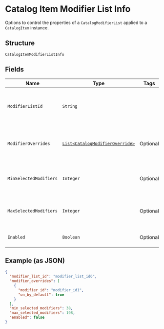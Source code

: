 
# Catalog Item Modifier List Info

Options to control the properties of a `CatalogModifierList` applied to a `CatalogItem` instance.

## Structure

`CatalogItemModifierListInfo`

## Fields

| Name | Type | Tags | Description | Getter |
|  --- | --- | --- | --- | --- |
| `ModifierListId` | `String` |  | The ID of the `CatalogModifierList` controlled by this `CatalogModifierListInfo`.<br>**Constraints**: *Minimum Length*: `1` | String getModifierListId() |
| `ModifierOverrides` | [`List<CatalogModifierOverride>`](/doc/models/catalog-modifier-override.md) | Optional | A set of `CatalogModifierOverride` objects that override whether a given `CatalogModifier` is enabled by default. | List<CatalogModifierOverride> getModifierOverrides() |
| `MinSelectedModifiers` | `Integer` | Optional | If 0 or larger, the smallest number of `CatalogModifier`s that must be selected from this `CatalogModifierList`. | Integer getMinSelectedModifiers() |
| `MaxSelectedModifiers` | `Integer` | Optional | If 0 or larger, the largest number of `CatalogModifier`s that can be selected from this `CatalogModifierList`. | Integer getMaxSelectedModifiers() |
| `Enabled` | `Boolean` | Optional | If `true`, enable this `CatalogModifierList`. The default value is `true`. | Boolean getEnabled() |

## Example (as JSON)

```json
{
  "modifier_list_id": "modifier_list_id6",
  "modifier_overrides": [
    {
      "modifier_id": "modifier_id1",
      "on_by_default": true
    }
  ],
  "min_selected_modifiers": 38,
  "max_selected_modifiers": 198,
  "enabled": false
}
```

